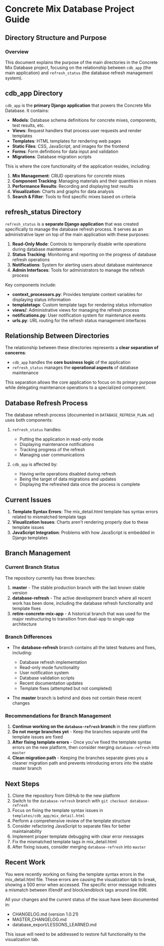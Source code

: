 # Concrete Mix Database Project Guide

## Directory Structure and Purpose

### Overview

This document explains the purpose of the main directories in the Concrete Mix Database project, focusing on the relationship between `cdb_app` (the main application) and `refresh_status` (the database refresh management system).

## cdb_app Directory

`cdb_app` is the **primary Django application** that powers the Concrete Mix Database. It contains:

- **Models**: Database schema definitions for concrete mixes, components, test results, etc.
- **Views**: Request handlers that process user requests and render templates
- **Templates**: HTML templates for rendering web pages
- **Static Files**: CSS, JavaScript, and images for the frontend
- **Forms**: Form definitions for data input and validation
- **Migrations**: Database migration scripts

This is where the core functionality of the application resides, including:

1. **Mix Management**: CRUD operations for concrete mixes
2. **Component Tracking**: Managing materials and their quantities in mixes
3. **Performance Results**: Recording and displaying test results
4. **Visualization**: Charts and graphs for data analysis
5. **Search & Filter**: Tools to find specific mixes based on criteria

## refresh_status Directory

`refresh_status` is a **separate Django application** that was created specifically to manage the database refresh process. It serves as an administrative layer on top of the main application with these purposes:

1. **Read-Only Mode**: Controls to temporarily disable write operations during database maintenance
2. **Status Tracking**: Monitoring and reporting on the progress of database refresh operations
3. **Notifications**: System for alerting users about database maintenance
4. **Admin Interfaces**: Tools for administrators to manage the refresh process

Key components include:

- **context_processors.py**: Provides template context variables for displaying status information
- **templatetags**: Custom template tags for rendering status information
- **views/**: Administrative views for managing the refresh process
- **notifications.py**: User notification system for maintenance events
- **urls.py**: URL routing for the refresh status management interfaces

## Relationship Between Directories

The relationship between these directories represents a **clear separation of concerns**:

- `cdb_app` handles the **core business logic** of the application
- `refresh_status` manages the **operational aspects** of database maintenance

This separation allows the core application to focus on its primary purpose while delegating maintenance operations to a specialized component.

## Database Refresh Process

The database refresh process (documented in `DATABASE_REFRESH_PLAN.md`) uses both components:

1. `refresh_status` handles:
   - Putting the application in read-only mode
   - Displaying maintenance notifications
   - Tracking progress of the refresh
   - Managing user communications

2. `cdb_app` is affected by:
   - Having write operations disabled during refresh
   - Being the target of data migrations and updates
   - Displaying the refreshed data once the process is complete

## Current Issues

1. **Template Syntax Errors**: The mix_detail.html template has syntax errors related to mismatched template tags
2. **Visualization Issues**: Charts aren't rendering properly due to these template issues
3. **JavaScript Integration**: Problems with how JavaScript is embedded in Django templates

## Branch Management

### Current Branch Status

The repository currently has three branches:

1. **master** - The stable production branch with the last known stable version
2. **database-refresh** - The active development branch where all recent work has been done, including the database refresh functionality and template fixes
3. **retire-concrete-mix-app** - A historical branch that was used for the major restructuring to transition from dual-app to single-app architecture

### Branch Differences

- The **database-refresh** branch contains all the latest features and fixes, including:
  - Database refresh implementation
  - Read-only mode functionality
  - User notification system
  - Database validation scripts
  - Recent documentation updates
  - Template fixes (attempted but not completed)

- The **master** branch is behind and does not contain these recent changes

### Recommendations for Branch Management

1. **Continue working on the `database-refresh` branch** in the new platform
2. **Do not merge branches yet** - Keep the branches separate until the template issues are fixed
3. **After fixing template errors** - Once you've fixed the template syntax errors on the new platform, then consider merging `database-refresh` into `master`
4. **Clean migration path** - Keeping the branches separate gives you a cleaner migration path and prevents introducing errors into the stable master branch

## Next Steps

1. Clone the repository from GitHub to the new platform
2. Switch to the `database-refresh` branch with `git checkout database-refresh`
3. Focus on fixing the template syntax issues in `templates/cdb_app/mix_detail.html`
4. Perform a comprehensive review of the template structure
5. Consider refactoring JavaScript to separate files for better maintainability
6. Implement proper template debugging with clear error messages
7. Fix the mismatched template tags in mix_detail.html
8. After fixing issues, consider merging `database-refresh` into `master`

## Recent Work

You were recently working on fixing the template syntax errors in the mix_detail.html file. These errors are causing the visualization tab to break, showing a 500 error when accessed. The specific error message indicates a mismatch between if/endif and block/endblock tags around line 896.

All your changes and the current status of the issue have been documented in:
- CHANGELOG.md (version 1.0.21)
- MASTER_CHANGELOG.md
- database_export/LESSONS_LEARNED.md

This issue will need to be addressed to restore full functionality to the visualization tab.
